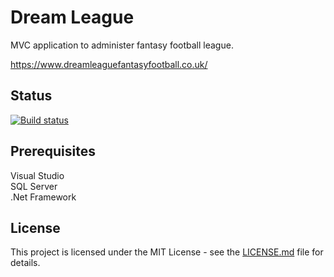 # Dream League

MVC application to administer fantasy football league.

https://www.dreamleaguefantasyfootball.co.uk/

## Status
[![Build status](https://johnwatson484.visualstudio.com/John%20D%20Watson/_apis/build/status/Dream%20League)](https://johnwatson484.visualstudio.com/John%20D%20Watson/_build/latest?definitionId=6)

## Prerequisites

Visual Studio  
SQL Server  
.Net Framework

## License

This project is licensed under the MIT License - see the [LICENSE.md](LICENSE.md) file for details.
